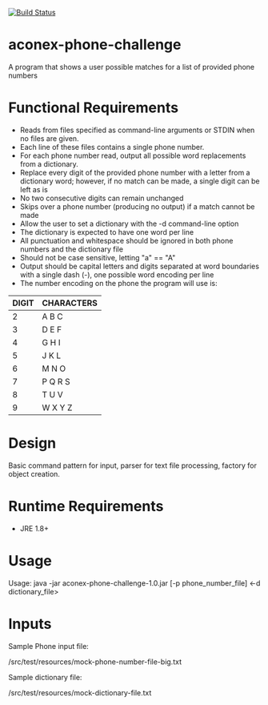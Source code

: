 [![Build Status](https://travis-ci.org/anaish/aconex-phone-challenge.svg)](https://travis-ci.org/anaish/aconex-phone-challenge)

# aconex-phone-challenge

A program that shows a user possible matches for a list of provided phone numbers

# Functional Requirements

- Reads from files specified as command-line arguments or STDIN when no files are given.
- Each line of these files contains a single phone number.
- For each phone number read, output all possible word replacements from a dictionary.
- Replace every digit of the provided phone number with a letter from a dictionary word; however, if no match can be made, a single digit can be left as is
- No two consecutive digits can remain unchanged
- Skips over a phone number (producing no output) if a match cannot be made
- Allow the user to set a dictionary with the -d command-line option
- The dictionary is expected to have one word per line
- All punctuation and whitespace should be ignored in both phone numbers and the dictionary file
- Should not be case sensitive, letting "a" == "A"
- Output should be capital letters and digits separated at word boundaries with a single dash (-), one possible word encoding per line
- The number encoding on the phone the program will use is:

DIGIT | CHARACTERS |
----- | ----- |
2 | A B C |
3 | D E F |
4 | G H I |
5 | J K L |
6 | M N O |
7 | P Q R S |
8 | T U V |
9 | W X Y Z |

# Design

Basic command pattern for input, parser for text file processing, factory for object creation.

# Runtime Requirements

- JRE 1.8+

# Usage

Usage: java -jar aconex-phone-challenge-1.0.jar [-p phone_number_file] <-d dictionary_file>

# Inputs

Sample Phone input file:

/src/test/resources/mock-phone-number-file-big.txt

Sample dictionary file:

/src/test/resources/mock-dictionary-file.txt




